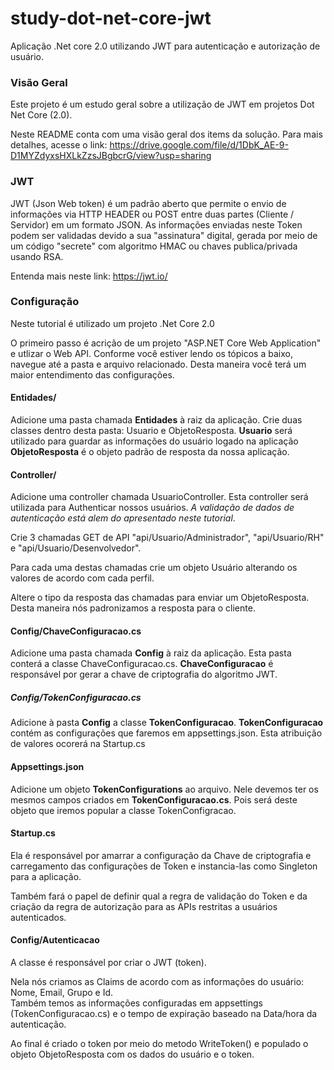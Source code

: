# study-dot-net-core-jwt
Aplicação .Net core 2.0 utilizando JWT para autenticação e autorização de usuário.

### Visão Geral

Este projeto é um estudo geral sobre a utilização de JWT em projetos Dot Net Core (2.0).

Neste README conta com uma visão geral dos items da solução.
Para mais detalhes, acesse o link: 
https://drive.google.com/file/d/1DbK_AE-9-D1MYZdyxsHXLkZzsJBgbcrG/view?usp=sharing




### JWT 

JWT (Json Web token) é um padrão aberto que permite o envio de informações via HTTP HEADER ou POST entre duas partes (Cliente / Servidor) em um formato JSON.
As informações enviadas neste Token podem ser validadas devido a sua "assinatura" digital, gerada por meio de um código "secrete" com algoritmo HMAC ou chaves publica/privada usando RSA.

Entenda mais neste link: https://jwt.io/


### Configuração

 Neste tutorial é utilizado um projeto .Net Core 2.0

 O primeiro passo é acrição de um projeto "ASP.NET Core Web Application" e utlizar o Web API.
 Conforme você estiver lendo os tópicos a baixo, navegue até a pasta e arquivo relacionado. Desta maneira você terá um maior entendimento das configurações.

 #### Entidades/
 Adicione uma pasta chamada **Entidades** à raiz da aplicação. 
 Crie duas classes dentro desta pasta: Usuario e ObjetoResposta. 
 **Usuario** será utilizado para guardar as informações do usuário logado na aplicação
 **ObjetoResposta** é o objeto padrão de resposta da nossa aplicação.

 #### Controller/
 
 Adicione uma controller chamada UsuarioController. 
 Esta controller será utilizada para Authenticar nossos usuários. *A validação de dados de autenticação está alem do apresentado neste tutorial*.

 Crie 3 chamadas GET de API "api/Usuario/Administrador", "api/Usuario/RH" e "api/Usuario/Desenvolvedor".

 Para cada uma destas chamadas crie um objeto Usuário alterando os valores de acordo com cada perfil. 

 Altere o tipo da resposta das chamadas para enviar um ObjetoResposta. Desta maneira nós padronizamos a resposta para o cliente.

 #### Config/ChaveConfiguracao.cs

 Adicione uma pasta chamada **Config** à raiz da aplicação. 
 Esta pasta conterá a classe ChaveConfiguracao.cs.
 **ChaveConfiguracao** é responsável por gerar a chave de criptografia do algoritmo JWT.

 ##### Config/TokenConfiguracao.cs

 Adicione à pasta **Config** a classe **TokenConfiguracao**.
 **TokenConfiguracao** contém as configurações que faremos em appsettings.json. Esta atribuição de valores ocorerá na Startup.cs


 #### Appsettings.json

 Adicione um objeto **TokenConfigurations** ao arquivo. Nele devemos ter os mesmos campos criados em **TokenConfiguracao.cs**.
 Pois será deste objeto que iremos popular a classe TokenConfigracao.

 #### Startup.cs

Ela é responsável por amarrar a configuração da Chave de criptografia e carregamento das configurações de Token e instancia-las como Singleton para a aplicação.

Também fará o papel de definir qual a regra de validação do Token e da criação da regra de autorização para as APIs restritas a usuários autenticados.


 #### Config/Autenticacao

 A classe é responsável por criar o JWT (token).

 Nela nós criamos as Claims de acordo com as informações do usuário: Nome, Email, Grupo e Id.  
 Também temos as informações configuradas em appsettings (TokenConfiguracao.cs) e o tempo de expiração baseado na Data/hora da autenticação.

 Ao final é criado o token por meio do metodo WriteToken() e populado o objeto ObjetoResposta com os dados do usuário e o token.
 








